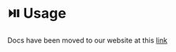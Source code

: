 # ⏯️ Usage

Docs have been moved to our website at this [link](https://tomatophp.com/en/open-source/filament-developer-gate)
